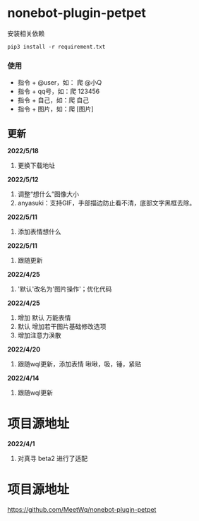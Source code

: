 # nonebot-plugin-petpet

安装相关依赖

```
pip3 install -r requirement.txt
```

### 使用

- 指令 + @user，如： 爬 @小Q
- 指令 + qq号，如：爬 123456
- 指令 + 自己，如：爬 自己
- 指令 + 图片，如：爬 [图片]

## 更新

**2022/5/18**

1. 更换下载地址

**2022/5/12**

1. 调整“想什么”图像大小
2. anyasuki：支持GIF，手部描边防止看不清，底部文字黑框去除。

**2022/5/11**

1. 添加表情想什么

**2022/5/11**

1. 跟随更新

**2022/4/25**

1. '默认'改名为'图片操作'；优化代码

**2022/4/25**

1. 增加 默认 万能表情
2. 默认 增加若干图片基础修改选项
3. 增加注意力涣散

**2022/4/20**

1. 跟随wql更新，添加表情 啾啾，吸，锤，紧贴

**2022/4/14**

1. 跟随wql更新

# 项目源地址

**2022/4/1**

1. 对真寻 beta2 进行了适配

# 项目源地址

https://github.com/MeetWq/nonebot-plugin-petpet

### 
